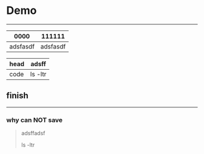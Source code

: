 # Demo
---



0000 | 111111
---------|------
adsfasdf| adsfasdf



head |adsff
-------|-------
code | ls -ltr


##  finish
---

### why can NOT save


>adsffadsf
>
> ls -ltr 
